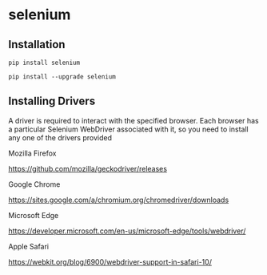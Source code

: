 # selenium

## Installation

```
pip install selenium
```

```
pip install --upgrade selenium
```

## Installing Drivers

A driver is required to interact with the specified browser. Each browser has a particular Selenium WebDriver associated with it, so you need to install any one of the drivers provided

Mozilla Firefox

https://github.com/mozilla/geckodriver/releases

Google Chrome

https://sites.google.com/a/chromium.org/chromedriver/downloads

Microsoft Edge

https://developer.microsoft.com/en-us/microsoft-edge/tools/webdriver/

Apple Safari

https://webkit.org/blog/6900/webdriver-support-in-safari-10/
